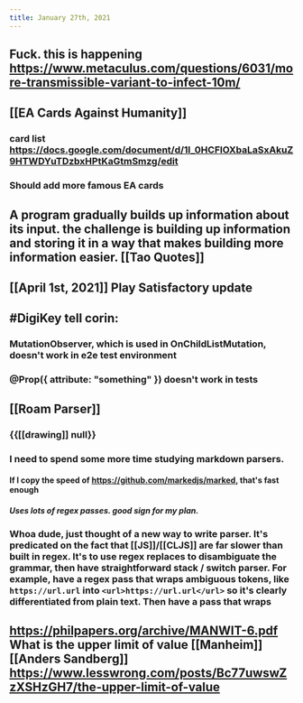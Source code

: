 ```yaml
---
title: January 27th, 2021
---
```


## Fuck. this is happening https://www.metaculus.com/questions/6031/more-transmissible-variant-to-infect-10m/

## [[EA Cards Against Humanity]]
### card list https://docs.google.com/document/d/1I_0HCFlOXbaLaSxAkuZ9HTWDYuTDzbxHPtKaGtmSmzg/edit

### Should add more famous EA cards

## A program gradually builds up information about its input. the challenge is building up information and storing it in a way that makes building more information easier. [[Tao Quotes]]

## [[April 1st, 2021]] Play Satisfactory update

## #DigiKey tell corin: 
### MutationObserver, which is used in OnChildListMutation, doesn't work in e2e test environment

### @Prop({ attribute: "something" }) doesn't work in tests

## [[Roam Parser]]
### {{[[drawing]] null}}

### I need to spend some more time studying markdown parsers. 
#### If I copy the speed of https://github.com/markedjs/marked, that's fast enough
##### Uses lots of regex passes. good sign for my plan.

### Whoa dude, just thought of a new way to write parser. It's predicated on the fact that [[JS]]/[[CLJS]] are far slower than built in regex. It's to use regex replaces to disambiguate the grammar, then have straightforward stack / switch parser. For example, have a regex pass that wraps ambiguous tokens, like `https://url.url` into `<url>https://url.url</url>` so it's clearly differentiated from plain text. Then have a pass that wraps 

## https://philpapers.org/archive/MANWIT-6.pdf **What is the upper limit of value** [[Manheim]][[Anders Sandberg]] https://www.lesswrong.com/posts/Bc77uwswZzXSHzGH7/the-upper-limit-of-value
### 
